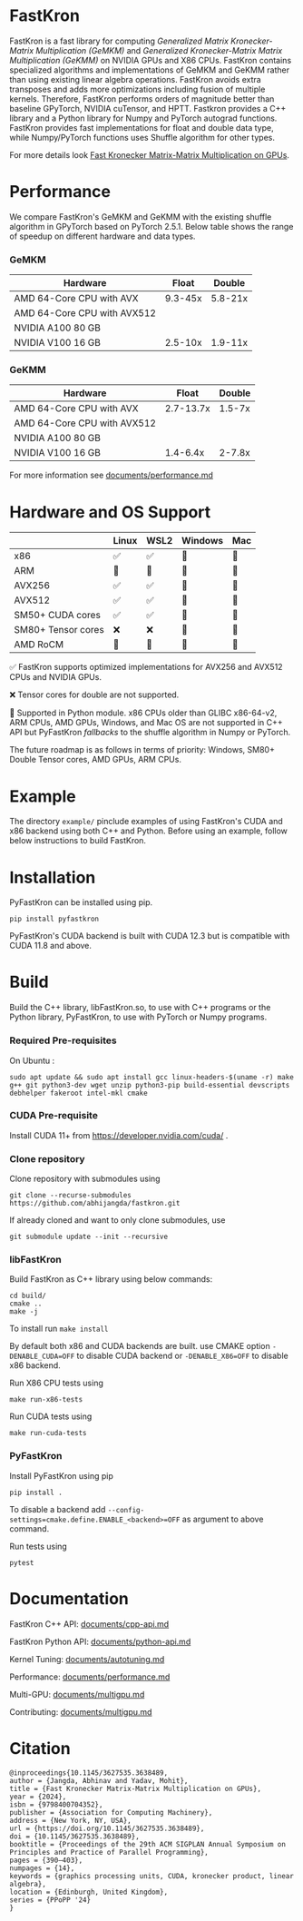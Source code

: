 # FastKron

FastKron is a fast library for computing *Generalized Matrix Kronecker-Matrix Multiplication (GeMKM)* and *Generalized Kronecker-Matrix Matrix Multiplication (GeKMM)* on NVIDIA GPUs and X86 CPUs.
FastKron contains specialized algorithms and implementations of GeMKM and GeKMM rather than using existing linear algebra operations.
FastKron avoids extra transposes and adds more optimizations including fusion of multiple kernels.
Therefore, FastKron performs orders of magnitude better than baseline GPyTorch, NVIDIA cuTensor, and HPTT.
Fastkron provides a C++ library and a Python library for Numpy and PyTorch autograd functions.
FastKron provides fast implementations for float and double data type, while Numpy/PyTorch functions uses Shuffle algorithm for other types.

For more details look [Fast Kronecker Matrix-Matrix Multiplication on GPUs](https://dl.acm.org/doi/abs/10.1145/3627535.3638489).

# Performance
We compare FastKron's GeMKM and GeKMM with the existing shuffle algorithm in GPyTorch based on PyTorch 2.5.1.
Below table shows the range of speedup on different hardware and data types.

### GeMKM

| Hardware | Float    | Double |
|----------|----------|--------|
| AMD 64-Core CPU with AVX| 9.3-45x| 5.8-21x|
| AMD 64-Core CPU with AVX512| | |
| NVIDIA A100 80 GB| | |
| NVIDIA V100 16 GB| 2.5-10x| 1.9-11x|

### GeKMM

| Hardware | Float    | Double |
|----------|----------|--------|
| AMD 64-Core CPU with AVX| 2.7-13.7x| 1.5-7x|
| AMD 64-Core CPU with AVX512| | |
| NVIDIA A100 80 GB| | |
| NVIDIA V100 16 GB| 1.4-6.4x|2-7.8x |

For more information see [documents/performance.md](https://github.com/abhijangda/FastKron/blob/main/documents/performance.md)

# Hardware and OS Support
|  | Linux | WSL2 | Windows | Mac |
|----------|----------|----------|-------|-----|
| x86   | ✅   | ✅ | 🐍 | 🐍 |
| ARM   | 🐍 | 🐍 | 🐍 | 🐍 |
| AVX256   | ✅ | ✅ | 🐍 | 🐍 |
| AVX512   | ✅ |✅ | 🐍 | 🐍|
| SM50+ CUDA cores    |✅ | ✅ | 🐍 | 🐍 |
| SM80+ Tensor cores  | ❌ | ❌ | 🐍 | 🐍 |
| AMD RoCM | 🐍 | 🐍 | 🐍 | 🐍 |

✅ FastKron supports optimized implementations for AVX256 and AVX512 CPUs and NVIDIA GPUs.

❌ Tensor cores for double are not supported.

🐍 Supported in Python module. x86 CPUs older than GLIBC x86-64-v2, ARM CPUs, AMD GPUs, Windows, and Mac OS are not supported in C++ API but PyFastKron *fallbacks* to the shuffle algorithm in Numpy or PyTorch.

The future roadmap is as follows in terms of priority: Windows, SM80+ Double Tensor cores, AMD GPUs, ARM CPUs.

# Example
The directory `example/` pinclude examples of using FastKron's CUDA and x86 backend using both C++ and Python.
Before using an example, follow below instructions to build FastKron.

# Installation

PyFastKron can be installed using pip.

```pip install pyfastkron```

PyFastKron's CUDA backend is built with CUDA 12.3 but is compatible with CUDA 11.8 and above.

# Build
Build the C++ library, libFastKron.so, to use with C++ programs or the Python library, PyFastKron, to use with PyTorch or Numpy programs.

### Required Pre-requisites
On Ubuntu :
```
sudo apt update && sudo apt install gcc linux-headers-$(uname -r) make g++ git python3-dev wget unzip python3-pip build-essential devscripts debhelper fakeroot intel-mkl cmake
```

### CUDA Pre-requisite
Install CUDA 11+ from https://developer.nvidia.com/cuda/ .

### Clone repository
Clone repository with submodules using
```
git clone --recurse-submodules https://github.com/abhijangda/fastkron.git
```

If already cloned and want to only clone submodules, use
```
git submodule update --init --recursive
```

### libFastKron
Build FastKron as C++ library using below commands:

```mkdir build/
cd build/
cmake ..
make -j
```

To install run
```make install```

By default both x86 and CUDA backends are built. use CMAKE option `-DENABLE_CUDA=OFF` to disable CUDA backend or `-DENABLE_X86=OFF` to disable x86 backend.

Run X86 CPU tests using
```
make run-x86-tests
```

Run CUDA tests using
```
make run-cuda-tests
```

### PyFastKron
Install PyFastKron using pip

```
pip install .
```

To disable a backend add `--config-settings=cmake.define.ENABLE_<backend>=OFF` as argument to above command.

Run tests using
```
pytest
```

# Documentation

FastKron C++ API: [documents/cpp-api.md](https://github.com/abhijangda/FastKron/blob/main/documents/cpp-api.md)

FastKron Python API: [documents/python-api.md](https://github.com/abhijangda/FastKron/blob/main/documents/python-api.md)

Kernel Tuning: [documents/autotuning.md](https://github.com/abhijangda/FastKron/blob/main/documents/autotuning.md)

Performance: [documents/performance.md](https://github.com/abhijangda/FastKron/blob/main/documents/performance.md)

Multi-GPU: [documents/multigpu.md](https://github.com/abhijangda/FastKron/blob/main/documents/multigpu.md)

Contributing: [documents/multigpu.md](https://github.com/abhijangda/FastKron/blob/main/documents/contributing.md)

# Citation

```
@inproceedings{10.1145/3627535.3638489,
author = {Jangda, Abhinav and Yadav, Mohit},
title = {Fast Kronecker Matrix-Matrix Multiplication on GPUs},
year = {2024},
isbn = {9798400704352},
publisher = {Association for Computing Machinery},
address = {New York, NY, USA},
url = {https://doi.org/10.1145/3627535.3638489},
doi = {10.1145/3627535.3638489},
booktitle = {Proceedings of the 29th ACM SIGPLAN Annual Symposium on Principles and Practice of Parallel Programming},
pages = {390–403},
numpages = {14},
keywords = {graphics processing units, CUDA, kronecker product, linear algebra},
location = {Edinburgh, United Kingdom},
series = {PPoPP '24}
}
```